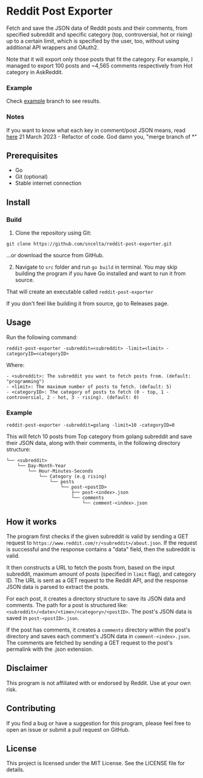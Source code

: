 # Reddit Post Exporter
Fetch and save the JSON data of Reddit posts and their comments, from specified subreddit and specific category (top, controversial, hot or rising) up to a certain limit, which is specified by the user, too, without using additional API wrappers and OAuth2.

Note that it will export only those posts that fit the category. For example, I managed to export 100 posts and ~4,565 comments respectively from Hot category in AskReddit.

### Example
Check [example](https://github.com/sncelta/reddit-post-exporter/tree/example) branch to see results.

### Notes
If you want to know what each key in comment/post JSON means, read [here](https://www.reddit.com/dev/api/)
21 March 2023 - Refactor of code. God damn you, "merge branch of *"

## Prerequisites
- Go
- Git (optional)
- Stable internet connection

## Install

### Build
1. Clone the repository using Git:
```
git clone https://github.com/sncelta/reddit-post-exporter.git
```
...or download the source from GitHub.

2. Navigate to `src` folder and run `go build` in terminal. You may skip building the program if you have Go installed and want to run it from source.

That will create an executable called `reddit-post-exporter`

If you don't feel like building it from source, go to Releases page.

## Usage
Run the following command:

```
reddit-post-exporter -subreddit=<subreddit> -limit=<limit> -categoryID=<categoryID>
```
Where:

    - <subreddit>: The subreddit you want to fetch posts from. (default: "programming")
    - <limit>: The maximum number of posts to fetch. (default: 5)
    - <categoryID>: The category of posts to fetch (0 - top, 1 - controversial, 2 - hot, 3 - rising). (default: 0)

### Example

```
reddit-post-exporter -subreddit=golang -limit=10 -categoryID=0
```
This will fetch 10 posts from Top category from golang subreddit and save their JSON data, along with their comments, in the following directory structure:
```
└── <subreddit>
    └── Day-Month-Year
        └── Hour-Minutes-Seconds
            └── Category (e.g rising)
                └── posts
                    └── post-<postID>
                        ├── post-<index>.json
                        └── comments
                            └── comment-<index>.json
```

## How it works
The program first checks if the given subreddit is valid by sending a GET request to `https://www.reddit.com/r/<subreddit>/about.json`. If the request is successful and the response contains a "data" field, then the subreddit is valid.

It then constructs a URL to fetch the posts from, based on the input subreddit, maximum amount of posts (specified in `limit` flag), and category ID. The URL is sent as a GET request to the Reddit API, and the response JSON data is parsed to extract the posts.

For each post, it creates a directory structure to save its JSON data and comments. The path for a post is structured like: `<subreddit>/<date>/<time>/<category>/<postID>`. The post's JSON data is saved in `post-<postID>.json`.

If the post has comments, it creates a `comments` directory within the post's directory and saves each comment's JSON data in `comment-<index>.json`. The comments are fetched by sending a GET request to the post's permalink with the .json extension.

## Disclaimer
This program is not affiliated with or endorsed by Reddit. Use at your own risk.

## Contributing
If you find a bug or have a suggestion for this program, please feel free to open an issue or submit a pull request on GitHub.

## License
This project is licensed under the MIT License. See the LICENSE file for details.
